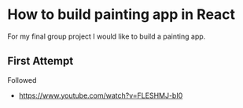 # How to build painting app in React

For my final group project I would like to build a painting app. 

## First Attempt

Followed 
- https://www.youtube.com/watch?v=FLESHMJ-bI0

